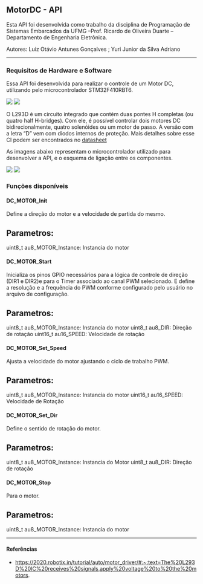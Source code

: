 ## MotorDC - API

Esta API foi desenvolvida como trabalho da disciplina de Programação de Sistemas Embarcados da UFMG –Prof. Ricardo de Oliveira Duarte –Departamento de Engenharia Eletrônica.

Autores: Luiz Otávio Antunes Gonçalves  ; Yuri Junior da Silva Adriano

---

### Requisitos de Hardware e Software

Essa API foi desenvolvida para realizar o controle de um Motor DC, utilizando pelo microcontrolador STM32F410RBT6. 

![](https://images.tcdn.com.br/img/img_prod/751846/motor_dc_775_12v_10_000_rpm_4113_1_b7a89ca9edc98ddc4b2647792ec60299.jpg)
![](http://www.bosontreinamentos.com.br/wp-content/uploads/2017/07/L293D-pinagem-420x374.jpg)


O L293D é um circuito integrado que contém duas pontes H completas (ou quatro half H-bridges). Com ele, é possível controlar dois motores DC bidirecionalmente, quatro solenóides ou um motor de passo. A versão com a letra “D” vem com diodos internos de proteção.
Mais detalhes sobre esse CI podem ser encontrados no [datasheet](https://www.ti.com/lit/ds/symlink/l293d.pdf?ts=1668284903413&ref_url=https%253A%252F%252Fwww.ti.com%252Fproduct%252FL293D)

As imagens abaixo representam o microcontrolador utilizado para desenvolver a API, e o esquema de ligação entre os componentes.

![](https://res.cloudinary.com/rsc/image/upload/b_auto,c_pad,dpr_1.0,f_auto,h_303,q_auto,w_540/c_pad,h_303,w_540/R9173766-01?pgw=1)
![](https://deepbluembedded.com/wp-content/uploads/2021/03/STM32-DC-Motor-Speed-Control-L293D-H-Bridge-Connection-Diagram.png?ezimgfmt=ng:webp/ngcb6)


### Funções disponíveis

#### DC_MOTOR_Init
Define a direção do motor e a velocidade de partida do mesmo.

## Parametros:
  uint8_t au8_MOTOR_Instance: Instancia do motor
  
#### DC_MOTOR_Start
Inicializa os pinos GPIO necessários para a lógica de controle de direção (DIR1 e DIR2)e para o Timer associado ao canal PWM selecionado. E define a resolução e a frequência do PWM conforme configurado pelo usuário no arquivo de configuração.

## Parametros:
   uint8_t au8_MOTOR_Instance: Instancia do motor
   uint8_t au8_DIR: Direção de rotação
   uint16_t au16_SPEED: Velocidade de rotação
   
  
#### DC_MOTOR_Set_Speed
Ajusta a velocidade do motor ajustando o ciclo de trabalho PWM.

## Parametros:
   uint8_t au8_MOTOR_Instance: Instancia do motor
   uint16_t au16_SPEED: Velocidade de Rotação
  
 
#### DC_MOTOR_Set_Dir
Define o sentido de rotação do motor.

## Parametros:
  uint8_t au8_MOTOR_Instance: Instancia do Motor
  uint8_t au8_DIR: Direção de rotação


#### DC_MOTOR_Stop
Para o motor.

## Parametros:
   uint8_t au8_MOTOR_Instance: Instancia do motor
  
---
#### Referências

* https://2020.robotix.in/tutorial/auto/motor_driver/#:~:text=The%20L293D%20IC%20receives%20signals,apply%20voltage%20to%20the%20motors.

